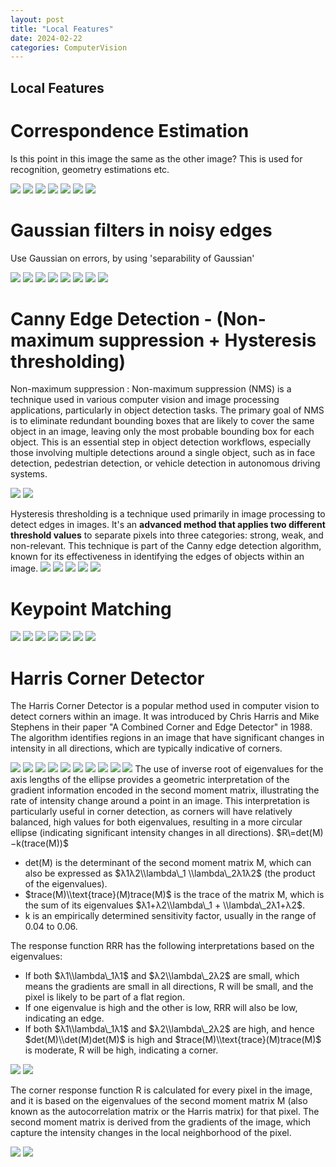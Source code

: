 ```yaml
---
layout: post
title: "Local Features"
date: 2024-02-22
categories: ComputerVision
---
```


## Local Features

# Correspondence Estimation
Is this point in this image the same as the other image? This is used for recognition, geometry estimations etc.

![](/images/2024-02-22/1.png)
![](/images/2024-02-22/2.png)
![](/images/2024-02-22/3.png)
![](/images/2024-02-22/4.png)
![](/images/2024-02-22/5.png)
![](/images/2024-02-22/6.png)
![](/images/2024-02-22/7.png)


# Gaussian filters in noisy edges
Use Gaussian on errors, by using 'separability of Gaussian'

![](/images/2024-02-22/8.png)
![](/images/2024-02-22/9.png)
![](/images/2024-02-22/10.png)
![](/images/2024-02-22/11.png)
![](/images/2024-02-22/12.png)
![](/images/2024-02-22/13.png)
![](/images/2024-02-22/14.png)
![](/images/2024-02-22/15.png)


# Canny Edge Detection - (Non-maximum suppression + Hysteresis thresholding)

Non-maximum suppression : Non-maximum suppression (NMS) is a technique used in various computer vision and image processing applications, particularly in object detection tasks. The primary goal of NMS is to eliminate redundant bounding boxes that are likely to cover the same object in an image, leaving only the most probable bounding box for each object. This is an essential step in object detection workflows, especially those involving multiple detections around a single object, such as in face detection, pedestrian detection, or vehicle detection in autonomous driving systems.


![](/images/2024-02-22/16.png)
![](/images/2024-02-22/17.png)


Hysteresis thresholding is a technique used primarily in image processing to detect edges in images. It's an **advanced method that applies two different threshold values** to separate pixels into three categories: strong, weak, and non-relevant. This technique is part of the Canny edge detection algorithm, known for its effectiveness in identifying the edges of objects within an image.
![](/images/2024-02-22/18.png)
![](/images/2024-02-22/19.png)
![](/images/2024-02-22/20.png)
![](/images/2024-02-22/21.png)
![](/images/2024-02-22/22.png)

# Keypoint Matching

![](/images/2024-02-22/23.png)
![](/images/2024-02-22/24.png)
![](/images/2024-02-22/25.png)
![](/images/2024-02-22/26.png)
![](/images/2024-02-22/27.png)
![](/images/2024-02-22/28.png)
![](/images/2024-02-22/29.png)


# Harris Corner Detector
The Harris Corner Detector is a popular method used in computer vision to detect corners within an image. It was introduced by Chris Harris and Mike Stephens in their paper "A Combined Corner and Edge Detector" in 1988. The algorithm identifies regions in an image that have significant changes in intensity in all directions, which are typically indicative of corners.

![](/images/2024-02-22/30.png)
![](/images/2024-02-22/31.png)
![](/images/2024-02-22/32.png)
![](/images/2024-02-22/33.png)
![](/images/2024-02-22/34.png)
![](/images/2024-02-22/35.png)
![](/images/2024-02-22/36.png)
![](/images/2024-02-22/37.png)
![](/images/2024-02-22/38.png)
![](/images/2024-02-22/39.png)
The use of inverse root of eigenvalues for the axis lengths of the ellipse provides a geometric interpretation of the gradient information encoded in the second moment matrix, illustrating the rate of intensity change around a point in an image. This interpretation is particularly useful in corner detection, as corners will have relatively balanced, high values for both eigenvalues, resulting in a more circular ellipse (indicating significant intensity changes in all directions).
$R\=det(M)−k(trace(M))$
*   det(M) is the determinant of the second moment matrix M, which can also be expressed as $λ1λ2\\lambda\_1 \\lambda\_2λ1​λ2​$ (the product of the eigenvalues).
*   $trace(M)\\text{trace}(M)trace(M)$ is the trace of the matrix M, which is the sum of its eigenvalues $λ1+λ2\\lambda\_1 + \\lambda\_2λ1​+λ2$​.
*   k is an empirically determined sensitivity factor, usually in the range of 0.04 to 0.06.

The response function RRR has the following interpretations based on the eigenvalues:

*   If both $λ1\\lambda\_1λ1$​ and $λ2\\lambda\_2λ2​$ are small, which means the gradients are small in all directions, R will be small, and the pixel is likely to be part of a flat region.
*   If one eigenvalue is high and the other is low, RRR will also be low, indicating an edge.
*   If both $λ1\\lambda\_1λ1$​ and $λ2\\lambda\_2λ2$​ are high, and hence $det⁡(M)\\det(M)det(M)$ is high and $trace(M)\\text{trace}(M)trace(M)$ is moderate, R will be high, indicating a corner.


![](/images/2024-02-22/40.png)
![](/images/2024-02-22/41.png)

The corner response function R is calculated for every pixel in the image, and it is based on the eigenvalues of the second moment matrix M (also known as the autocorrelation matrix or the Harris matrix) for that pixel. The second moment matrix is derived from the gradients of the image, which capture the intensity changes in the local neighborhood of the pixel.


![](/images/2024-02-22/42.png)
![](/images/2024-02-22/43.png)
